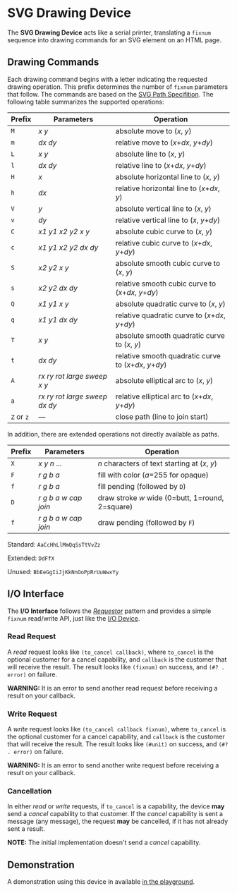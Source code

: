 # SVG Drawing Device

The **SVG Drawing Device** acts like a serial printer,
translating a `fixnum` sequence into drawing commands
for an SVG element on an HTML page.

## Drawing Commands

Each drawing command begins with a letter
indicating the requested drawing operation.
This prefix determines the number of `fixnum` parameters that follow.
The commands are based on the
[SVG Path Specifition](https://www.w3.org/TR/SVG11/paths.html).
The following table summarizes the supported operations:

Prefix      | Parameters                                | Operation
------------|-------------------------------------------|--------------------------------------------------------
`M`         | _x_ _y_                                   | absolute move to (_x_, _y_)
`m`         | _dx_ _dy_                                 | relative move to (_x_+_dx_, _y_+_dy_)
`L`         | _x_ _y_                                   | absolute line to (_x_, _y_)
`l`         | _dx_ _dy_                                 | relative line to (_x_+_dx_, _y_+_dy_)
`H`         | _x_                                       | absolute horizontal line to (_x_, _y_)
`h`         | _dx_                                      | relative horizontal line to (_x_+_dx_, _y_)
`V`         | _y_                                       | absolute vertical line to (_x_, _y_)
`v`         | _dy_                                      | relative vertical line to (_x_, _y_+_dy_)
`C`         | _x1_ _y1_  _x2_ _y2_ _x_ _y_              | absolute cubic curve to (_x_, _y_)
`c`         | _x1_ _y1_  _x2_ _y2_ _dx_ _dy_            | relative cubic curve to (_x_+_dx_, _y_+_dy_)
`S`         | _x2_ _y2_ _x_ _y_                         | absolute smooth cubic curve to (_x_, _y_)
`s`         | _x2_ _y2_ _dx_ _dy_                       | relative smooth cubic curve to (_x_+_dx_, _y_+_dy_)
`Q`         | _x1_ _y1_  _x_ _y_                        | absolute quadratic curve to (_x_, _y_)
`q`         | _x1_ _y1_  _dx_ _dy_                      | relative quadratic curve to (_x_+_dx_, _y_+_dy_)
`T`         | _x_ _y_                                   | absolute smooth quadratic curve to (_x_, _y_)
`t`         | _dx_ _dy_                                 | relative smooth quadratic curve to (_x_+_dx_, _y_+_dy_)
`A`         | _rx_ _ry_ _rot_ _large_ _sweep_ _x_ _y_   | absolute elliptical arc to (_x_, _y_)
`a`         | _rx_ _ry_ _rot_ _large_ _sweep_ _dx_ _dy_ | relative elliptical arc to (_x_+_dx_, _y_+_dy_)
`Z` or `z`  | &mdash;                                   | close path (line to join start)

In addition, there are extended operations
not directly available as paths.

Prefix     | Parameters                       | Operation
-----------|----------------------------------|------------------------------------------
`X`        | _x_ _y_ _n_ ...                  | _n_ characters of text starting at (_x_, _y_)
`F`        | _r_ _g_ _b_ _a_                  | fill with color (_a_=255 for opaque)
`f`        | _r_ _g_ _b_ _a_                  | fill pending (followed by `D`)
`D`        | _r_ _g_ _b_ _a_ _w_ _cap_ _join_ | draw stroke _w_ wide (0=butt, 1=round, 2=square)
`f`        | _r_ _g_ _b_ _a_ _w_ _cap_ _join_ | draw pending (followed by `F`)

Standard: `AaCcHhLlMmQqSsTtVvZz`

Extended: `DdFfX`

Unused: `BbEeGgIiJjKkNnOoPpRrUuWwxYy`

## I/O Interface

The **I/O Interface** follows the
[_Requestor_](https://github.com/douglascrockford/parseq) pattern
and provides a simple `fixnum` read/write API,
just like the [I/O Device](io_dev.md).

### Read Request

A _read_ request looks like `(to_cancel callback)`,
where `to_cancel` is the optional customer for a cancel capability,
and `callback` is the customer that will receive the result.
The result looks like `(fixnum)` on success,
and `(#? . error)` on failure.

**WARNING:** It is an error to send another read request
before receiving a result on your callback.

### Write Request

A _write_ request looks like `(to_cancel callback fixnum)`,
where `to_cancel` is the optional customer for a cancel capability,
and `callback` is the customer that will receive the result.
The result looks like `(#unit)` on success,
and `(#? . error)` on failure.

**WARNING:** It is an error to send another write request
before receiving a result on your callback.

### Cancellation

In either _read_ or _write_ requests, if `to_cancel` is a capability,
the device **may** send a _cancel_ capability to that customer.
If the _cancel_ capability is sent a message (any message),
the request **may** be cancelled, if it has not already sent a result.

**NOTE:** The initial implementation doesn't send a _cancel_ capability.

## Demonstration

A demonstration using this device in available
[in the playground](https://ufork.org/playground/?src=https://ufork.org/debugger/examples/svg_demo.asm&dev=svg).
